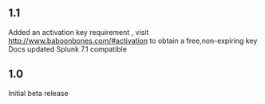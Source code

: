 1.1
-----
Added an activation key requirement , visit http://www.baboonbones.com/#activation to obtain a free,non-expiring key
Docs updated
Splunk 7.1 compatible

1.0
-----
Initial beta release
